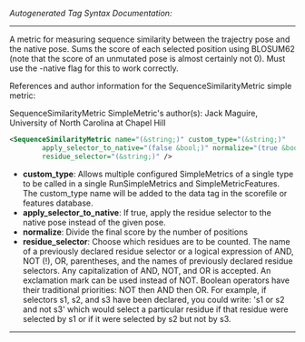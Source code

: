 <!-- THIS IS AN AUTOGENERATED FILE: Don't edit it directly, instead change the schema definition in the code itself. -->

_Autogenerated Tag Syntax Documentation:_

---
A metric for measuring sequence similarity between the trajectry pose and the native pose. Sums the score of each selected position using BLOSUM62 (note that the score of an unmutated pose is almost certainly not 0). Must use the -native flag for this to work correctly.

References and author information for the SequenceSimilarityMetric simple metric:

SequenceSimilarityMetric SimpleMetric's author(s):
Jack Maguire, University of North Carolina at Chapel Hill

```xml
<SequenceSimilarityMetric name="(&string;)" custom_type="(&string;)"
        apply_selector_to_native="(false &bool;)" normalize="(true &bool;)"
        residue_selector="(&string;)" />
```

-   **custom_type**: Allows multiple configured SimpleMetrics of a single type to be called in a single RunSimpleMetrics and SimpleMetricFeatures. 
 The custom_type name will be added to the data tag in the scorefile or features database.
-   **apply_selector_to_native**: If true, apply the residue selector to the native pose instead of the given pose.
-   **normalize**: Divide the final score by the number of positions
-   **residue_selector**: Choose which residues are to be counted. The name of a previously declared residue selector or a logical expression of AND, NOT (!), OR, parentheses, and the names of previously declared residue selectors. Any capitalization of AND, NOT, and OR is accepted. An exclamation mark can be used instead of NOT. Boolean operators have their traditional priorities: NOT then AND then OR. For example, if selectors s1, s2, and s3 have been declared, you could write: 's1 or s2 and not s3' which would select a particular residue if that residue were selected by s1 or if it were selected by s2 but not by s3.

---
